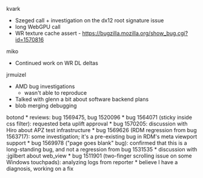 kvark
  * Szeged call + investigation on the dx12 root signature issue
  * long WebGPU call
  * WR texture cache assert - https://bugzilla.mozilla.org/show_bug.cgi?id=1570816

miko
  * Continued work on WR DL deltas

jrmuizel
  * AMD bug investigations
    * wasn't able to reproduce
  * Talked with glenn a bit about software backend plans
  * blob merging debugging

botond
    * reviews: bug 1569475, bug 1520096 
    * bug 1564071 (sticky inside css filter): requested beta uplift approval 
    * bug 1570205: discussion with Hiro about APZ test infrastructure 
    * bug 1569626 (RDM regression from bug 1563717): some investigation; it's a pre-existing bug in RDM's meta viewport support 
    * bug 1569978 ("page goes blank" bug): confirmed that this is a long-standing bug, and not a regression from bug 1531535 
    * discussion with :jgilbert about web_view 
    * bug 1511901 (two-finger scrolling issue on some Windows touchpads): analyzing logs from reporter 
      * believe I have a diagnosis, working on a fix
